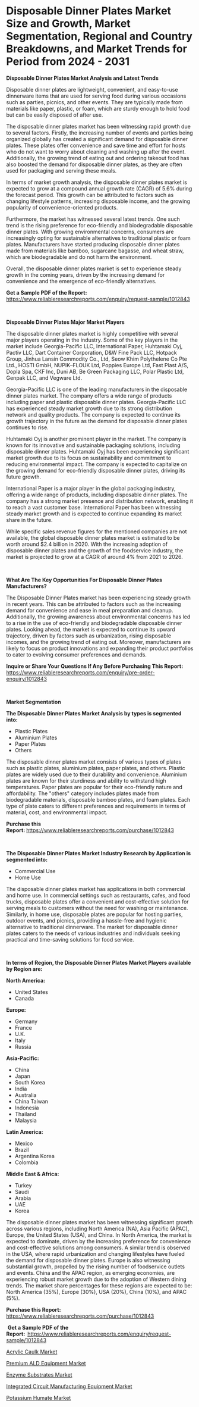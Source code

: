 <p><h1>Disposable Dinner Plates Market Size and Growth, Market Segmentation, Regional and Country Breakdowns, and Market Trends for Period from 2024 -  2031</h1></p><p><strong>Disposable Dinner Plates Market Analysis and Latest Trends</strong></p>
<p><p>Disposable dinner plates are lightweight, convenient, and easy-to-use dinnerware items that are used for serving food during various occasions such as parties, picnics, and other events. They are typically made from materials like paper, plastic, or foam, which are sturdy enough to hold food but can be easily disposed of after use.</p><p>The disposable dinner plates market has been witnessing rapid growth due to several factors. Firstly, the increasing number of events and parties being organized globally has created a significant demand for disposable dinner plates. These plates offer convenience and save time and effort for hosts who do not want to worry about cleaning and washing up after the event. Additionally, the growing trend of eating out and ordering takeout food has also boosted the demand for disposable dinner plates, as they are often used for packaging and serving these meals.</p><p>In terms of market growth analysis, the disposable dinner plates market is expected to grow at a compound annual growth rate (CAGR) of 5.6% during the forecast period. This growth can be attributed to factors such as changing lifestyle patterns, increasing disposable income, and the growing popularity of convenience-oriented products.</p><p>Furthermore, the market has witnessed several latest trends. One such trend is the rising preference for eco-friendly and biodegradable disposable dinner plates. With growing environmental concerns, consumers are increasingly opting for sustainable alternatives to traditional plastic or foam plates. Manufacturers have started producing disposable dinner plates made from materials like bamboo, sugarcane bagasse, and wheat straw, which are biodegradable and do not harm the environment.</p><p>Overall, the disposable dinner plates market is set to experience steady growth in the coming years, driven by the increasing demand for convenience and the emergence of eco-friendly alternatives.</p></p>
<p><strong>Get a Sample PDF of the Report:&nbsp;</strong> <a href="https://www.reliableresearchreports.com/enquiry/request-sample/1012843">https://www.reliableresearchreports.com/enquiry/request-sample/1012843</a></p>
<p>&nbsp;</p>
<p><strong>Disposable Dinner Plates Major Market Players</strong></p>
<p><p>The disposable dinner plates market is highly competitive with several major players operating in the industry. Some of the key players in the market include Georgia-Pacific LLC, International Paper, Huhtamaki Oyj, Pactiv LLC, Dart Container Corporation, D&W Fine Pack LLC, Hotpack Group, Jinhua Lansin Commodity Co., Ltd, Seow Khim Polythelene Co Pte Ltd., HOSTI GmbH, NUPIK–FLOUK Ltd, Poppies Europe Ltd, Fast Plast A/S, Dopla Spa, CKF Inc, Duni AB, Be Green Packaging LLC, Polar Plastic Ltd, Genpak LLC, and Vegware Ltd.</p><p>Georgia-Pacific LLC is one of the leading manufacturers in the disposable dinner plates market. The company offers a wide range of products including paper and plastic disposable dinner plates. Georgia-Pacific LLC has experienced steady market growth due to its strong distribution network and quality products. The company is expected to continue its growth trajectory in the future as the demand for disposable dinner plates continues to rise.</p><p>Huhtamaki Oyj is another prominent player in the market. The company is known for its innovative and sustainable packaging solutions, including disposable dinner plates. Huhtamaki Oyj has been experiencing significant market growth due to its focus on sustainability and commitment to reducing environmental impact. The company is expected to capitalize on the growing demand for eco-friendly disposable dinner plates, driving its future growth.</p><p>International Paper is a major player in the global packaging industry, offering a wide range of products, including disposable dinner plates. The company has a strong market presence and distribution network, enabling it to reach a vast customer base. International Paper has been witnessing steady market growth and is expected to continue expanding its market share in the future.</p><p>While specific sales revenue figures for the mentioned companies are not available, the global disposable dinner plates market is estimated to be worth around $2.4 billion in 2020. With the increasing adoption of disposable dinner plates and the growth of the foodservice industry, the market is projected to grow at a CAGR of around 4% from 2021 to 2026.</p></p>
<p>&nbsp;</p>
<p><strong>What Are The Key Opportunities For Disposable Dinner Plates Manufacturers?</strong></p>
<p><p>The Disposable Dinner Plates market has been experiencing steady growth in recent years. This can be attributed to factors such as the increasing demand for convenience and ease in meal preparation and cleanup. Additionally, the growing awareness about environmental concerns has led to a rise in the use of eco-friendly and biodegradable disposable dinner plates. Looking ahead, the market is expected to continue its upward trajectory, driven by factors such as urbanization, rising disposable incomes, and the growing trend of eating out. Moreover, manufacturers are likely to focus on product innovations and expanding their product portfolios to cater to evolving consumer preferences and demands.</p></p>
<p><strong>Inquire or Share Your Questions If Any Before Purchasing This Report:</strong> <a href="https://www.reliableresearchreports.com/enquiry/pre-order-enquiry/1012843">https://www.reliableresearchreports.com/enquiry/pre-order-enquiry/1012843</a></p>
<p>&nbsp;</p>
<p><strong>Market Segmentation</strong></p>
<p><strong>The Disposable Dinner Plates Market Analysis by types is segmented into:</strong></p>
<p><ul><li>Plastic Plates</li><li>Aluminium Plates</li><li>Paper Plates</li><li>Others</li></ul></p>
<p><p>The disposable dinner plates market consists of various types of plates such as plastic plates, aluminium plates, paper plates, and others. Plastic plates are widely used due to their durability and convenience. Aluminium plates are known for their sturdiness and ability to withstand high temperatures. Paper plates are popular for their eco-friendly nature and affordability. The "others" category includes plates made from biodegradable materials, disposable bamboo plates, and foam plates. Each type of plate caters to different preferences and requirements in terms of material, cost, and environmental impact.</p></p>
<p><strong>Purchase this Report:&nbsp;</strong><a href="https://www.reliableresearchreports.com/purchase/1012843">https://www.reliableresearchreports.com/purchase/1012843</a></p>
<p>&nbsp;</p>
<p><strong>The Disposable Dinner Plates Market Industry Research by Application is segmented into:</strong></p>
<p><ul><li>Commercial Use</li><li>Home Use</li></ul></p>
<p><p>The disposable dinner plates market has applications in both commercial and home use. In commercial settings such as restaurants, cafes, and food trucks, disposable plates offer a convenient and cost-effective solution for serving meals to customers without the need for washing or maintenance. Similarly, in home use, disposable plates are popular for hosting parties, outdoor events, and picnics, providing a hassle-free and hygienic alternative to traditional dinnerware. The market for disposable dinner plates caters to the needs of various industries and individuals seeking practical and time-saving solutions for food service.</p></p>
<p>&nbsp;</p>
<p><strong>In terms of Region, the Disposable Dinner Plates Market Players available by Region are:</strong></p>
<p>
    <p> <strong> North America: </strong>
        <ul>
            <li>United States</li>
            <li>Canada</li>
        </ul>
        </p> 
    <p> <strong> Europe: </strong>
        <ul>
            <li>Germany</li>
            <li>France</li>
            <li>U.K.</li>
            <li>Italy</li>
            <li>Russia</li>
        </ul>
        </p> 
    <p> <strong> Asia-Pacific: </strong>
        <ul>
            <li>China</li>
            <li>Japan</li>
            <li>South Korea</li>
            <li>India</li>
            <li>Australia</li>
            <li>China Taiwan</li>
            <li>Indonesia</li>
            <li>Thailand</li>
            <li>Malaysia</li>
        </ul>
        </p> 
    <p> <strong> Latin America: </strong>
        <ul>
            <li>Mexico</li>
            <li>Brazil</li>
            <li>Argentina Korea</li>
            <li>Colombia</li>
        </ul>
        </p> 
    <p> <strong> Middle East & Africa: </strong>
        <ul>
            <li>Turkey</li>
            <li>Saudi</li>
            <li>Arabia</li>
            <li>UAE</li>
            <li>Korea</li>
        </ul>
    </p>
    </p>
<p><p>The disposable dinner plates market has been witnessing significant growth across various regions, including North America (NA), Asia Pacific (APAC), Europe, the United States (USA), and China. In North America, the market is expected to dominate, driven by the increasing preference for convenience and cost-effective solutions among consumers. A similar trend is observed in the USA, where rapid urbanization and changing lifestyles have fueled the demand for disposable dinner plates. Europe is also witnessing substantial growth, propelled by the rising number of foodservice outlets and events. China and the APAC region, as emerging economies, are experiencing robust market growth due to the adoption of Western dining trends. The market share percentages for these regions are expected to be: North America (35%), Europe (30%), USA (20%), China (10%), and APAC (5%).</p></p>
<p><strong>Purchase this Report: </strong><a href="https://www.reliableresearchreports.com/purchase/1012843">https://www.reliableresearchreports.com/purchase/1012843</a></p>
<p>&nbsp;<strong>Get a Sample PDF of the Report:&nbsp;&nbsp;</strong><a href="https://www.reliableresearchreports.com/enquiry/request-sample/1012843">https://www.reliableresearchreports.com/enquiry/request-sample/1012843</a></p>
<p><strong></strong></p>
<p><p><a href="https://medium.com/@thomasking867/acrylic-caulk-market-size-cagr-trends-2024-2030-63d15b1bcf94">Acrylic Caulk Market</a></p><p><a href="https://github.com/Chiragrp22/Market-Research-Report-List-3/blob/main/premium-ald-equipment-market.md">Premium ALD Equipment Market</a></p><p><a href="https://medium.com/@thomasking867/enzyme-substrates-market-insight-market-trends-growth-forecasted-from-2024-to-2031-367249bf098e">Enzyme Substrates Market</a></p><p><a href="https://github.com/Chiragrp23/Market-Research-Report-List-3/blob/main/integrated-circuit-manufacturing-equipment-market.md">Integrated Circuit Manufacturing Equipment Market</a></p><p><a href="https://medium.com/@thomasking867/potassium-humate-market-comprehensive-assessment-by-type-application-and-geography-46f2930003e6">Potassium Humate Market</a></p></p>